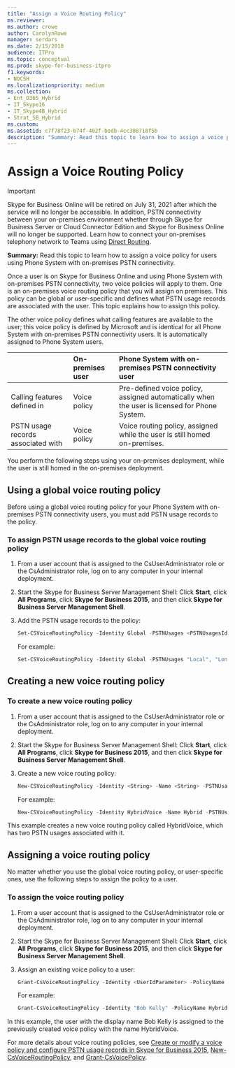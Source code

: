 ```yaml
---
title: "Assign a Voice Routing Policy"
ms.reviewer: 
ms.author: crowe
author: CarolynRowe
manager: serdars
ms.date: 2/15/2018
audience: ITPro
ms.topic: conceptual
ms.prod: skype-for-business-itpro
f1.keywords:
- NOCSH
ms.localizationpriority: medium
ms.collection:
- Ent_O365_Hybrid
- IT_Skype16
- IT_Skype4B_Hybrid
- Strat_SB_Hybrid
ms.custom: 
ms.assetid: c7f78f23-b74f-402f-bedb-4cc308718f5b
description: "Summary: Read this topic to learn how to assign a voice policy for users using Phone System with on-premises PSTN connectivity."
---
```


# Assign a Voice Routing Policy
 
> [!Important]
> Skype for Business Online will be retired on July 31, 2021 after which the service will no longer be accessible.  In addition, PSTN connectivity between your on-premises environment whether through Skype for Business Server or Cloud Connector Edition and Skype for Business Online will no longer be supported.  Learn how to connect your on-premises telephony network to Teams using [Direct Routing](/MicrosoftTeams/direct-routing-landing-page).

**Summary:** Read this topic to learn how to assign a voice policy for users using Phone System with on-premises PSTN connectivity. 
  
Once a user is on Skype for Business Online and using Phone System with on-premises PSTN connectivity, two voice policies will apply to them. One is an on-premises voice routing policy that you will assign on premises. This policy can be global or user-specific and defines what PSTN usage records are associated with the user. This topic explains how to assign this policy.
  
The other voice policy defines what calling features are available to the user; this voice policy is defined by Microsoft and is identical for all Phone System with on-premises PSTN connectivity users. It is automatically assigned to Phone System users.
  
|&nbsp;|On-premises user|Phone System with on-premises PSTN connectivity user|
|:-----|:-----|:-----|
|Calling features defined in   |Voice policy   |Pre-defined voice policy, assigned automatically when the user is licensed for Phone System.   |
|PSTN usage records associated with   |Voice policy   |Voice routing policy, assigned while the user is still homed on-premises.   |
   
You perform the following steps using your on-premises deployment, while the user is still homed in the on-premises deployment.
  
## Using a global voice routing policy

Before using a global voice routing policy for your Phone System with on-premises PSTN connectivity users, you must add PSTN usage records to the policy.
  
### To assign PSTN usage records to the global voice routing policy

1. From a user account that is assigned to the CsUserAdministrator role or the CsAdministrator role, log on to any computer in your internal deployment.
    
2. Start the Skype for Business Server Management Shell: Click **Start**, click **All Programs**, click **Skype for Business 2015**, and then click **Skype for Business Server Management Shell**.
    
3. Add the PSTN usage records to the policy:
    
   ```powershell
   Set-CSVoiceRoutingPolicy -Identity Global -PSTNUsages <PSTNUsagesId> 
   ```

    For example:
    
   ```powershell
   Set-CSVoiceRoutingPolicy -Identity Global -PSTNUsages "Local", "Long Distance" 
   ```

## Creating a new voice routing policy

### To create a new voice routing policy

1. From a user account that is assigned to the CsUserAdministrator role or the CsAdministrator role, log on to any computer in your internal deployment.
    
2. Start the Skype for Business Server Management Shell: Click **Start**, click **All Programs**, click **Skype for Business 2015**, and then click **Skype for Business Server Management Shell**.
    
3. Create a new voice routing policy:
    
   ```powershell
   New-CSVoiceRoutingPolicy -Identity <String> -Name <String> -PSTNUsages <PSTNUsagesId>
   ```

    For example:
    
   ```powershell
   New-CSVoiceRoutingPolicy -Identity HybridVoice -Name Hybrid -PSTNUsages "Local", "Long Distance"
   ```

This example creates a new voice routing policy called HybridVoice, which has two PSTN usages associated with it.
  
## Assigning a voice routing policy

No matter whether you use the global voice routing policy, or user-specific ones, use the following steps to assign the policy to a user.
  
### To assign the voice routing policy

1. From a user account that is assigned to the CsUserAdministrator role or the CsAdministrator role, log on to any computer in your internal deployment.
    
2. Start the Skype for Business Server Management Shell: Click **Start**, click **All Programs**, click **Skype for Business 2015**, and then click **Skype for Business Server Management Shell**.
    
3. Assign an existing voice policy to a user:
    
   ```powershell
   Grant-CsVoiceRoutingPolicy -Identity <UserIdParameter> -PolicyName <String>
   ```

    For example:
    
   ```powershell
   Grant-CsVoiceRoutingPolicy -Identity "Bob Kelly" -PolicyName HybridVoice
   ```

In this example, the user with the display name Bob Kelly is assigned to the previously created voice policy with the name HybridVoice.
  
For more details about voice routing policies, see [Create or modify a voice policy and configure PSTN usage records in Skype for Business 2015](../../deploy/deploy-enterprise-voice/voice-policy-and-pstn-usage-records.md), [New-CsVoiceRoutingPolicy](/powershell/module/skype/new-csvoiceroutingpolicy), and [Grant-CsVoicePolicy](/powershell/module/skype/grant-csvoicepolicy).
